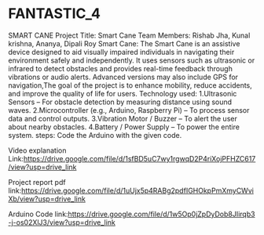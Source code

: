 # FANTASTIC_4
SMART CANE
Project Title: Smart Cane 
Team Members: Rishab Jha, Kunal krishna, Ananya, Dipali Roy
Smart Cane: The Smart Cane is an assistive device designed to aid visually impaired individuals in navigating their environment safely and independently. It uses sensors such as ultrasonic or infrared to detect obstacles and provides real-time feedback through vibrations or audio alerts. Advanced versions may also include GPS for navigation,The goal of the project is to enhance mobility, reduce accidents, and improve the quality of life for users.
Technology used: 
1.Ultrasonic Sensors – For obstacle detection by measuring distance using sound waves.
2.Microcontroller (e.g., Arduino, Raspberry Pi) – To process sensor data and control outputs.
3.Vibration Motor / Buzzer – To alert the user about nearby obstacles.
4.Battery / Power Supply – To power the entire system.
steps: Code the Arduino with the given code.   

   Video explanation Link:https://drive.google.com/file/d/1sfBD5uC7wy1rgwqD2P4riXojPFHZC617/view?usp=drive_link 
   
   Project report pdf link:https://drive.google.com/file/d/1uUjx5p4RABg2pdfIGHOkpPmXmyCWviXb/view?usp=drive_link
   
  Arduino Code link:https://drive.google.com/file/d/1w5Op0jZpDyDob8JIirqb3-j-os02XlJ3/view?usp=drive_link

